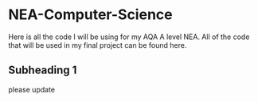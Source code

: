 # NEA-Computer-Science
Here is all the code I will be using for my AQA A level NEA. All of the code that will be used in my final project can be found here.

## Subheading 1
please update
